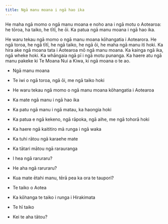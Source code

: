 ```yaml
---
title: Ngā manu moana i ngā hao ika
---
```

He maha ngā momo o ngā manu moana e noho ana i ngā motu o Aotearoa: he tōroa,
ha taiko, he tītī, he ōi. Ka patua ngā manu moana i ngā hao ika. 

<!--more-->

He waru tekau ngā momo o ngā manu moana kōhangatia i Aotearora.
He ngā toroa, he ngā tītī, he ngā taiko, he ngā ōi, he maha ngā manu iti hoki.
Ka hira ake ngā moana tata i Aotearoa mō ngā manu moana.  Ka kainga ngā ika, ngā
wheke hoki. Ka whāngaia ngā pī i ngā motu punanga.  Ka haere atu ngā manu pakeke ki Te 
Moana Nui a Kiwa, ki ngā moana o te ao.



- Ngā manu moana
- Te iwi o ngā toroa, ngā ōi, me ngā taiko hoki
- He waru tekau ngā momo o ngā manu moana kōhangatia i Aotearoa

- Ka mate ngā manu i ngā hao ika
- Ka patu ngā manu i ngā matau, ka haongia hoki
- Ka patua e ngā kekeno, ngā rāpoka, ngā aihe, me ngā tohorā hoki
 
- Ka haere ngā kaititiro mā runga i ngā waka
- Ka tuhi rātou ngā karaehe mate
- Ka tātari mātou ngā rarauranga

- I hea ngā raruraru?
- He aha ngā raruraru?
- Kua mate ētahi manu, tērā pea ka ora te taupori?

- Te taiko o Aotea
- Ka kōhanga te taiko i runga i Hirakimata
- Te hī taiko

- Kei te aha tātou?
